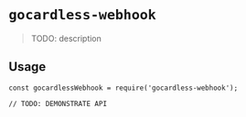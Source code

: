 # `gocardless-webhook`

> TODO: description

## Usage

```
const gocardlessWebhook = require('gocardless-webhook');

// TODO: DEMONSTRATE API
```
